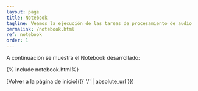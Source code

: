 ```yaml
---
layout: page
title: Notebook
tagline: Veamos la ejecución de las tareas de procesamiento de audio
permalink: /notebook.html
ref: notebook
order: 1
---
```


A continuación se muestra el Notebook desarrollado:

{% include notebook.html%}

[Volver a la página de inicio]({{ '/' | absolute_url }})
